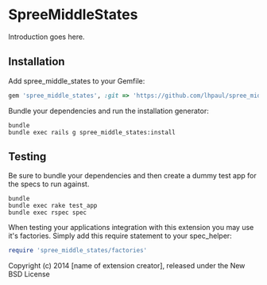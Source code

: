 SpreeMiddleStates
=================

Introduction goes here.

Installation
------------

Add spree_middle_states to your Gemfile:

```ruby
gem 'spree_middle_states', :git => 'https://github.com/lhpaul/spree_middle_states'
```

Bundle your dependencies and run the installation generator:

```shell
bundle
bundle exec rails g spree_middle_states:install
```

Testing
-------

Be sure to bundle your dependencies and then create a dummy test app for the specs to run against.

```shell
bundle
bundle exec rake test_app
bundle exec rspec spec
```

When testing your applications integration with this extension you may use it's factories.
Simply add this require statement to your spec_helper:

```ruby
require 'spree_middle_states/factories'
```

Copyright (c) 2014 [name of extension creator], released under the New BSD License
